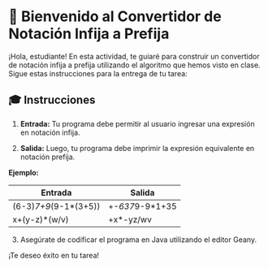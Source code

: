 # :wave: Bienvenido al Convertidor de Notación Infija a Prefija

¡Hola, estudiante! En esta actividad, te guiaré para construir un convertidor de notación infija a prefija utilizando el algoritmo que hemos visto en clase. Sigue estas instrucciones para la entrega de tu tarea:

## :mortar_board: Instrucciones

1. **Entrada:** Tu programa debe permitir al usuario ingresar una expresión en notación infija.

2. **Salida:** Luego, tu programa debe imprimir la expresión equivalente en notación prefija.

**Ejemplo:**

| Entrada                        | Salida               |
|-------------------------------|----------------------|
| (6-3)*7+9*(9-1*(3+5))         | +*-637*9-9*1+35     |
| x+(y-z)*(w/v)                 | +x*-yz/wv            |

3. Asegúrate de codificar el programa en Java utilizando el editor Geany.

¡Te deseo éxito en tu tarea!
